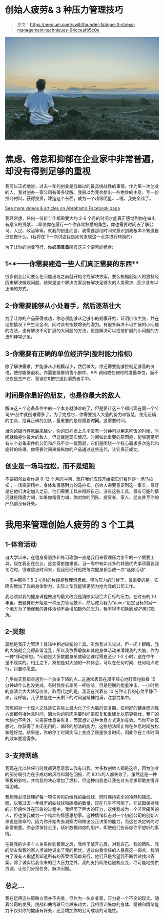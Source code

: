 # 创始人疲劳& 3 种压力管理技巧

> 原文：<https://medium.com/swlh/founder-fatigue-3-stress-management-techniques-94cceafb5c0e>

![](img/9cfca1a62c373d1398b03760e568f6e3.png)

# 焦虑、倦怠和抑郁在企业家中非常普遍，却没有得到足够的重视

我可以正式地说，过去一年的创业是我做过的最具挑战性的事情。作为第一次创业的人，我对创办一家公司有很多误解。我原以为我会想出一些绝妙的主意，写一份推介材料，获得投资，建造这个东西，成为一个超级明星……嗯，我完全错了。

[See more videos & articles on Abraham’s Facebook page](https://www.facebook.com/agrigait/)

我经常想，任何一份新工作都需要大约 3-6 个月的时间才能真正感觉到你在做出有意义的贡献……即使你在履行一个你非常熟悉的角色，你也需要时间去了解公司、人民、政治等等。就我的创业而言，我需要那段时间来意识到我根本不知道自己在做什么。(我将在下一次讲述我是如何发现这一点并进行转换的)

为了让你的创业可行，你**必须具备**所有这三个要素的组合:

## 1**——你需要建造一些人们真正需要的东西**

很多创业公司要么在问题出现之前就开始寻找解决方案，要么根据创始人的独特经历来解决微观问题。结果是这个解决方案没有解决足够大的人类需求…至少没有以正确的方式。

## 2-你需要能够从小处着手，然后逐渐壮大

为了让你的产品获得成功，你必须能够从足够小的规模开始，证明价值主张，并在理想情况下产生现金流，同时具有指数增长的潜力。有很多解决不可扩展的小问题的方法，也有解决不可扩展的大问题的方法，但是解决可以成倍扩展的小问题的方法却非常少见。

## 3-你需要有正确的单位经济学(盈利能力指标)

除了解决需求，并能够从小规模起步，然后做大，你还需要能够控制足够高的价格，使你能够盈利。你需要能够销售小部件、API 调用或任何你的度量单位，而不仅仅是生产它、营销它&把它送到消费者手中。

## 时间是你最好的朋友，也是你最大的敌人

解决这三个必备条件中的一个本身就够难的了，但是要让这三个都出现在同一个公司/产品中就困难得多了。为了完成它，你需要投入大量的努力和智慧，使用正确的工具，招募正确的团队，最重要的是你需要**时间**。这需要时间。

当你的银行存款越来越少，你的日程表上几乎没有一分钟可以用来吃饭的时候，时间就像是你最大的敌人，但这就是现实情况。时间如此重要的原因是，能够满足所有三个必备条件的公司和产品不会一蹴而就，它们是围绕一个核心需求多次迭代和旋转的结果。你需要时间来操纵你的产品通过这些迭代，让它真正成功。

## 创业是一场马拉松，而不是短跑

不要把创业看作是 6-12 个月的冲刺，现在我们应该开始把它们看作是一场马拉松；一场需要精神、身体和情感耐力的马拉松。创始人需要意识到这一事实，最好是在他们决定加入之前，他们需要工具来照顾自己。没有这些工具，最有可能的情况就是精疲力竭，如果你精疲力竭，你对你的团队、投资者、家人、朋友甚至你的产品都没有好处。

# 我用来管理创始人疲劳的 3 个工具

## 1-体育活动

自大学以来，在健身房锻炼和练习瑜伽一直是我用来管理压力水平的一个重要工具，现在我正在创业，这变得更加重要。当一周中有如此多的其他优先事项需要我关注时，很难留出时间来，但我已经开始把每次健身都当成一次“迷你活动”

一周中那些 1.5-2 小时的片段是我理清思绪、释放压力的时候了。最重要的是，它确实增加了我的身体耐力，实际上使我能够更努力地为我的公司工作。

我必须对我的健身课程做出的最大改变是消除实现巨大目标的压力。在过去的 10 年里，去健身房开始是一种压力管理技术，然后成为我为“gainz”设定目标的另一个地方为了确保我的身体活动不会增加额外的压力，我不得不切换到*维护模式*视角。

## 2-冥想

冥想是我压力管理工具箱中相对较新的工具。虽然我过去试过，但一闭上眼睛，我的大脑就会变得非常混乱，所以我依靠瑜伽和其他身体活动来清理我的大脑，作为一种*移动冥想。*问题是大多数健身房或瑜伽课程需要至少 1-2 小时，这在中午是不现实的。相比之下，冥想是对大脑的一种休息，可以在任何时间、任何地点进行，只要你愿意。

几乎每天我都会遇到一个效率下降的点…这通常表现在漫不经心地盯着电脑看 15 分钟却什么也没完成。有时我会去拿另一杯咖啡，但是短期的能量冲击，一小时后的崩溃会大大降低价值。取而代之的是，我现在试着花 10 分钟让我的心灵平静下来，深呼吸，几乎总是在一天剩下的时间里精神饱满，注意力集中。

冥想的另一个惊人之处是它实际上最大化了你大脑的恢复期。任何好的健身房训练方案都包括休息时间，因为你的肌肉需要时间来恢复和重建比以前更强壮。我们的大脑也不例外，它需要休息来恢复，而冥想让这种休息方式更加有效。当你开始冥想时，你获得了关闭无用的、循环的想法的能力，这些想法阻止你在休息时间放松和睡好觉。结果是，你的停工时间实际上变成了质量恢复时间，因此你在工作时间的效率要高得多。

## 3-支持网络

我现在比以往任何时候都更愿意承认我有自我。大多数创始人都是这样，因为创业的部分吸引力在于成功的风险和潜在回报，而 80%的人都失败了。虽然这是一种积极的影响，并给我的决心增加了燃料，但这种自我也让我在过去寻求帮助变得非常困难。

我想我必须处理好每一项任务和扔给我的曲线球，同时保持完全的冷静和镇定。嗯，以我过去一年经历的曲线球和砖墙的数量，现在几乎不可能了。在试图保持我的非阶段性外在形象的过程中，我经历了巨大的压力，这使我成为一个非常痛苦的人，但也使我成为一个纯粹的情感思想家。这种情绪状态对一个初创公司的创始人来说是致命的，因为你开始失去洞察力和做出公正决策的能力，而这在决定转向时非常重要。你必须保持公正，倾听数据和你的用户，即使他们告诉你你不想听的事情。

在将我的许多个人关系推到极限之后，我终于敞开心扉，对我自己、我的团队、我的朋友和我的家人坦诚地说出了我的担忧。通过向我信任的人暴露这一弱点，我明白了没有人指望我知道所有的答案或简单易行，他们只是希望我不断尝试找出答案。除了诚实给我带来的巨大压力之外，我的支持网络也随机应变，尽可能地提供资源，让他们分担任务，解决问题。

## 总之…

我在运用这些策略方面并不完美，但作为一名企业家，压力是一个不变的现实。随着公司的发展，挑战和曲线球只会越来越大，我相信训练你的身体、精神和情绪能力不仅对你的健康有好处，还会增加你的公司成功的可能性。